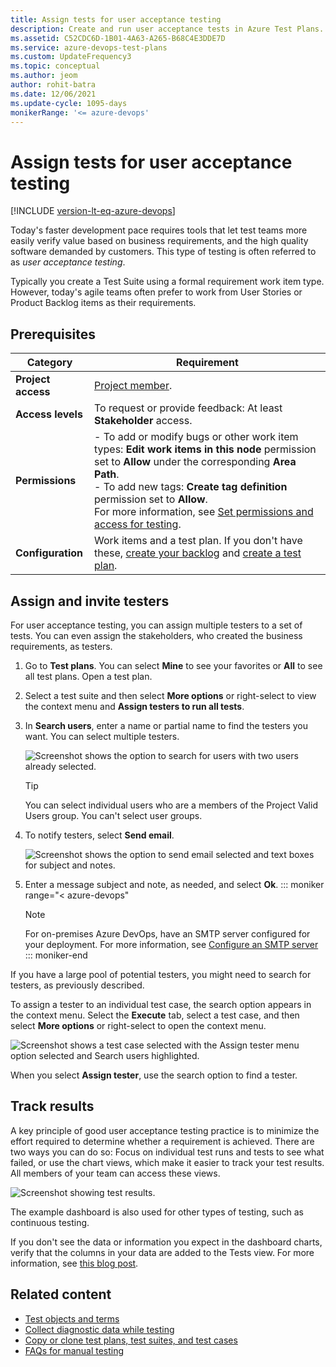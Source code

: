 ```yaml
---
title: Assign tests for user acceptance testing
description: Create and run user acceptance tests in Azure Test Plans. Test to verify that each of the deliverables meets your users' needs.
ms.assetid: C52CDC6D-1B01-4A63-A265-B68C4E3DDE7D
ms.service: azure-devops-test-plans
ms.custom: UpdateFrequency3
ms.topic: conceptual
ms.author: jeom
author: rohit-batra
ms.date: 12/06/2021
ms.update-cycle: 1095-days
monikerRange: '<= azure-devops'
---
```


# Assign tests for user acceptance testing

[!INCLUDE [version-lt-eq-azure-devops](../includes/version-lt-eq-azure-devops.md)] 

Today's faster development pace requires tools that let test teams more easily verify value based
on business requirements, and the high quality software demanded by customers. This type of testing is often referred to as _user acceptance testing_.

Typically you create a Test Suite using a formal requirement work item type. However, today's 
agile teams often prefer to work from User Stories or Product Backlog items as their requirements.

## Prerequisites

| Category | Requirement |
|--------------|-------------|
| **Project access** | [Project member](../organizations/security/add-users-team-project.md). |
| **Access levels** | To request or provide feedback: At least **Stakeholder** access. |
| **Permissions** | - To add or modify bugs or other work item types: **Edit work items in this node** permission set to **Allow** under the corresponding **Area Path**. <br> - To add new tags: **Create tag definition** permission set to **Allow**. <br> For more information, see [Set permissions and access for testing](../organizations/security/set-permissions-access-test.md). |
|**Configuration**  |Work items and a test plan. If you don't have these, [create your backlog](../boards/backlogs/create-your-backlog.md) and [create a test plan](create-a-test-plan.md).|

<a name="search-assign"></a>

## Assign and invite testers

For user acceptance testing, you can assign multiple testers to a set of tests. You can even assign the stakeholders, who created the business requirements, as testers.

1. Go to **Test plans**. You can select **Mine** to see your favorites or **All** to see all test plans. Open a test plan.

2. Select a test suite and then select **More options** or right-select to view the context menu and **Assign testers to run all tests**.

3. In **Search users**, enter a name or partial name to find the testers you want. You can select multiple testers.

   ![Screenshot shows the option to search for users with two users already selected.](media/user-acceptance-testing/search-select-testers.png)

   > [!TIP]
   > You can select individual users who are a members of the Project Valid Users group.
   > You can't select user groups.

4. To notify testers, select **Send email**.

   ![Screenshot shows the option to send email selected and text boxes for subject and notes.](media/user-acceptance-testing/send-messages-testers.png)

5. Enter a message subject and note, as needed, and select **Ok**.
::: moniker range="< azure-devops"

   > [!NOTE]
   > For on-premises Azure DevOps, have an SMTP server configured for your deployment.
   > For more information, see [Configure an SMTP server](/azure/devops/server/admin/setup-customize-alerts)
::: moniker-end

If you have a large pool of potential testers, you might need to search for testers, as previously described.

To assign a tester to an individual test case, the search option appears in the context menu.
Select the **Execute** tab, select a test case, and then select **More options** or right-select to open the context menu.

![Screenshot shows a test case selected with the Assign tester menu option selected and Search users highlighted.](media/user-acceptance-testing/test-case-search-testers.png)

When you select **Assign tester**, use the search option to find a tester.

## Track results

A key principle of good user acceptance testing practice is to minimize the effort required to determine whether a requirement is achieved. There are two ways you can do so: Focus on individual test runs and tests to see what failed, or use the chart views, which make it easier to track your test results. All members of your team can access these views.   

![Screenshot showing test results.](media/user-acceptance-testing/uat8.png)

The example dashboard is also used for other types of testing, such as continuous testing.

If you don't see the data or information you expect in the dashboard charts, verify that the columns in your data are added to the Tests view. For more information, see [this blog post](https://devblogs.microsoft.com/devops/visual-studio-team-services-manual-testing-tips-charts-iterations-and-runs/).

## Related content

- [Test objects and terms](test-objects-overview.md)
- [Collect diagnostic data while testing](collect-diagnostic-data.md)
- [Copy or clone test plans, test suites, and test cases](copy-clone-test-items.md)
- [FAQs for manual testing](reference-qa.yml)
